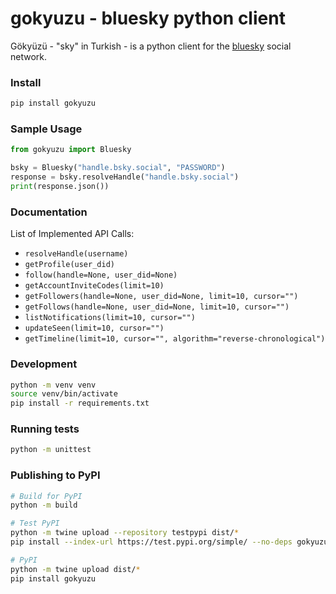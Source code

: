 # gokyuzu - bluesky python client

Gökyüzü - "sky" in Turkish - is a python client for the [bluesky](bsky.social) social network.

### Install

```bash
pip install gokyuzu
```

### Sample Usage

```python
from gokyuzu import Bluesky

bsky = Bluesky("handle.bsky.social", "PASSWORD")
response = bsky.resolveHandle("handle.bsky.social")
print(response.json())
```

### Documentation

List of Implemented API Calls:

- `resolveHandle(username)`
- `getProfile(user_did)`
- `follow(handle=None, user_did=None)`
- `getAccountInviteCodes(limit=10)`
- `getFollowers(handle=None, user_did=None, limit=10, cursor="")`
- `getFollows(handle=None, user_did=None, limit=10, cursor="")`
- `listNotifications(limit=10, cursor="")`
- `updateSeen(limit=10, cursor="")`
- `getTimeline(limit=10, cursor="", algorithm="reverse-chronological")`

### Development

```bash
python -m venv venv
source venv/bin/activate
pip install -r requirements.txt
```

### Running tests

```bash
python -m unittest
```

### Publishing to PyPI

```bash
# Build for PyPI
python -m build

# Test PyPI
python -m twine upload --repository testpypi dist/*
pip install --index-url https://test.pypi.org/simple/ --no-deps gokyuzu

# PyPI
python -m twine upload dist/*
pip install gokyuzu
```